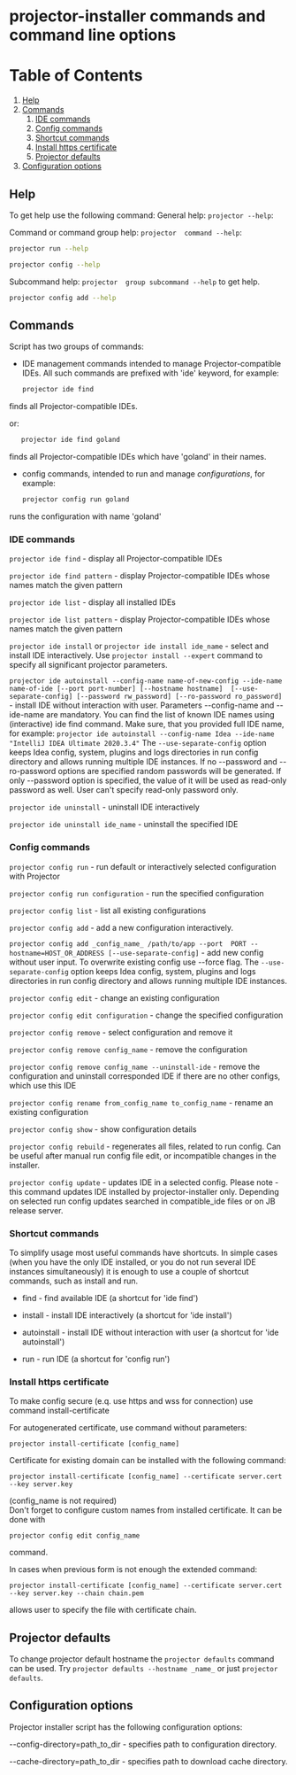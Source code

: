 # projector-installer commands and command line options


# Table of Contents
1. [Help](#Help)
2. [Commands](#Commands)
    1. [IDE commands](#IDE-commands)
    2. [Config commands](#Config-commands)
    3. [Shortcut commands](#Shortcut-commands)
    4. [Install https certificate](#Install-https-certificate)
    5. [Projector defaults](#Projector-defaults)
4. [Configuration options](#Configuration-options)


## Help 

To get help use the following command:
General help: ```projector --help```:
 
Command or command group help: ```projector  command --help```:
```bash
projector run --help

projector config --help
```

Subcommand help: ```projector  group subcommand --help``` to get help.

```bash
projector config add --help
```

## Commands 

Script has two groups of commands:

- IDE management commands intended to manage Projector-compatible IDEs.
  All such commands are prefixed with 'ide' keyword, for example:
    
    ```bash
    projector ide find 
    ``` 
   
finds all Projector-compatible IDEs. 
 
or:

```bash
   projector ide find goland
``` 
 
finds all Projector-compatible IDEs which have 'goland' in their names.

- config commands, intended to run and manage _configurations_, for example:
    ```bash 
    projector config run goland
   ``` 
    
runs the configuration with name 'goland'


### IDE commands
`projector ide find` - display all Projector-compatible IDEs

`projector ide find pattern` - display Projector-compatible IDEs whose names match the given pattern

`projector ide list` - display all installed IDEs

`projector ide list pattern` - display Projector-compatible IDEs whose names match the given pattern

`projector ide install` or `projector ide install ide_name` - select and install IDE interactively. 
Use `projector install --expert` command to specify all significant projector parameters.  
 
`projector ide autoinstall --config-name name-of-new-config --ide-name name-of-ide [--port port-number] [--hostname hostname] 
[--use-separate-config] [--password rw_password] [--ro-password ro_password]`  - 
install IDE without interaction with user. Parameters --config-name and --ide-name are mandatory. You can find the list of known IDE names using 
(interactive) ide find command. Make sure, that you provided full IDE name, for example:
`projector ide autoinstall --config-name Idea --ide-name "IntelliJ IDEA Ultimate 2020.3.4"` 
The `--use-separate-config` option keeps Idea config, system, plugins and logs 
directories in run config directory and allows running multiple IDE instances.
If no --password and --ro-password options are specified random passwords will be generated.
If only --password option is specified, the value of it will be used as read-only password as well.
User can't specify read-only password only.

`projector ide uninstall` - uninstall IDE interactively 

`projector ide uninstall ide_name` - uninstall the specified IDE 

### Config commands 
`projector config run` - run default or interactively selected configuration with Projector
 
`projector config run configuration` - run the specified configuration

`projector config list` - list all existing configurations
 
`projector config add` - add a new configuration interactively.

`projector config add _config_name_ /path/to/app --port  PORT --hostname=HOST_OR_ADDRESS [--use-separate-config]` - add new config 
without user input. To overwrite existing config use --force flag.
The `--use-separate-config` option keeps Idea config, system, plugins and logs 
directories in run config directory and allows running multiple IDE instances.

`projector config edit` - change an existing configuration

`projector config edit configuration` - change the specified configuration

`projector config remove` - select configuration and remove it 

`projector config remove config_name` - remove the configuration

`projector config remove config_name --uninstall-ide` - remove the configuration and uninstall corresponded IDE if there are 
no other configs, which use this IDE  

`projector config rename from_config_name to_config_name` - rename an existing configuration

`projector config show` - show configuration details

`projector config rebuild` - regenerates all files, related to run config. 
Can be useful after manual run config file edit, or incompatible changes in the installer. 

`projector config update` - updates IDE in a selected config. Please note - 
this command updates IDE installed by projector-installer only. Depending on selected run config 
updates searched in compatible_ide files or on JB release server. 

### Shortcut commands

To simplify usage most useful commands have shortcuts. In simple cases 
(when you have the only IDE installed, or you do not run several IDE instances simultaneously) 
it is enough to use a couple of shortcut commands, such as install and run.

- find  - find available IDE (a shortcut for 'ide find')
 
- install - install IDE interactively (a shortcut for 'ide install')

- autoinstall - install IDE without interaction with user (a shortcut for 'ide autoinstall')

- run - run IDE (a shortcut for 'config run')

### Install https certificate

To make config secure (e.q. use https and wss for connection) use command install-certificate

For autogenerated certificate, use command without parameters:
```
projector install-certificate [config_name] 
```

Certificate for existing domain can be installed with the following command: 

```
projector install-certificate [config_name] --certificate server.cert --key server.key 
```
(config_name is not required)   
Don't forget to configure custom names from installed certificate.
It can be done with 
```
projector config edit config_name 
```
command.

In cases when previous form is not enough the extended command: 
``` 
projector install-certificate [config_name] --certificate server.cert --key server.key --chain chain.pem 
```
allows user to specify the file with certificate chain.

## Projector defaults 
To change projector default hostname the `projector defaults` command can be used.
Try `projector defaults --hostname _name_` or just `projector defaults`.


## Configuration options
Projector installer script has the following configuration options:

--config-directory=path_to_dir - specifies path to configuration directory.

--cache-directory=path_to_dir - specifies path to download cache directory.
